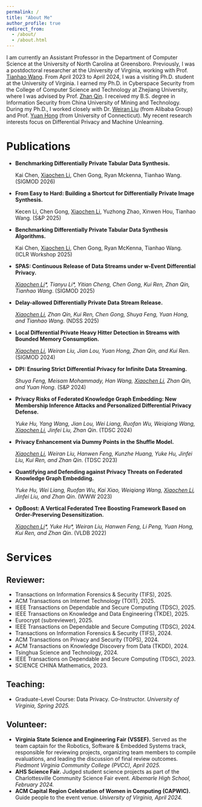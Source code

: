 ```yaml
---
permalink: /
title: "About Me"
author_profile: true
redirect_from: 
  - /about/
  - /about.html
---
```


I am currently an Assistant Professor in the Department of Computer Science at the University of North Carolina at Greensboro. Previously, I was a postdoctoral researcher at the University of Virginia, working with Prof. [Tianhao Wang](https://tianhao.wang). From April 2023 to April 2024, I was a visiting Ph.D. student at the University of Virginia. I earned my Ph.D. in Cyberspace Security from the College of Computer Science and Technology at Zhejiang University, where I was advised by Prof. [Zhan Qin](https://person.zju.edu.cn/en/zhanqin). I received my B.S. degree in Information Security from China University of Mining and Technology. During my Ph.D., I worked closely with Dr. [Weiran Liu](https://scholar.google.com/citations?user=0w_EKL0AAAAJ&hl=en) (from Alibaba Group) and Prof. [Yuan Hong](https://yhongcs.github.io/) (from University of Connecticut).
My recent research interests focus on Differential Privacy and Machine Unlearning.

# Publications
- **Benchmarking Differentially Private Tabular Data Synthesis.**

  Kai Chen, <u>Xiaochen Li</u>, Chen Gong, Ryan Mckenna, Tianhao Wang. (SIGMOD 2026)

- **From Easy to Hard: Building a Shortcut for Differentially Private Image Synthesis.**
  
  Kecen Li, Chen Gong, <u>Xiaochen Li</u>, Yuzhong Zhao, Xinwen Hou, Tianhao Wang. (S&P 2025)
  
- **Benchmarking Differentially Private Tabular Data Synthesis Algorithms.**
  
  Kai Chen, <u>Xiaochen Li</u>, Chen Gong, Ryan McKenna, Tianhao Wang. (ICLR Workshop 2025)
  
- **SPAS: Continuous Release of Data Streams under w-Event Differential Privacy.**
  
  *<u>Xiaochen Li</u>\*, Tianyu Li\*, Yitian Cheng, Chen Gong, Kui Ren, Zhan Qin, Tianhao Wang*. (SIGMOD 2025)

- **Delay-allowed Differentially Private Data Stream Release.**
  
  *<u>Xiaochen Li</u>, Zhan Qin, Kui Ren, Chen Gong, Shuya Feng, Yuan Hong, and Tianhao Wang*. (NDSS 2025)

- **Local Differential Private Heavy Hitter Detection in Streams with Bounded Memory Consumption.**
  
  *<u>Xiaochen Li</u>, Weiran Liu, Jian Lou, Yuan Hong, Zhan Qin, and Kui Ren*. (SIGMOD 2024)

- **DPI: Ensuring Strict Differential Privacy for Infinite Data Streaming.**
  
  *Shuya Feng, Meisam Mohammady, Han Wang, <u>Xiaochen Li</u>, Zhan Qin, and Yuan Hong*. (S&P 2024)

- **Privacy Risks of Federated Knowledge Graph Embedding: New Membership Inference Attacks and Personalized Differential Privacy Defense.**
  
  *Yuke Hu, Yang Wang, Jian Lou, Wei Liang, Ruofan Wu, Weiqiang Wang, <u>Xiaochen Li</u>, Jinfei Liu, Zhan Qin*. (TDSC 2024)

- **Privacy Enhancement via Dummy Points in the Shuffle Model.**
  
  *<u>Xiaochen Li</u>, Weiran Liu, Hanwen Feng, Kunzhe Huang, Yuke Hu, Jinfei Liu, Kui Ren, and Zhan Qin*. (TDSC 2023)

- **Quantifying and Defending against Privacy Threats on Federated Knowledge Graph Embedding.**
  
   *Yuke Hu, Wei Liang, Ruofan Wu, Kai Xiao, Weiqiang Wang, <u>Xiaochen Li</u>, Jinfei Liu, and Zhan Qin*. (WWW 2023)

- **OpBoost: A Vertical Federated Tree Boosting Framework Based on Order-Preserving Desensitization.**
  
  *<u>Xiaochen Li</u>\*, Yuke Hu\*, Weiran Liu, Hanwen Feng, Li Peng, Yuan Hong, Kui Ren, and Zhan Qin*. (VLDB 2022)

# Services
## Reviewer:
- Transactions on Information Forensics & Security (TIFS), 2025.
- ACM Transactions on Internet Technology (TOIT), 2025.
- IEEE Transactions on Dependable and Secure Computing (TDSC), 2025.
- IEEE Transactions on Knowledge and Data Engineering (TKDE), 2025.
- Eurocrypt (subreviewer), 2025.
- IEEE Transactions on Dependable and Secure Computing (TDSC), 2024.
- Transactions on Information Forensics & Security (TIFS), 2024.
- ACM Transactions on Privacy and Security (TOPS), 2024.
- ACM Transactions on Knowledge Discovery from Data (TKDD), 2024.
- Tsinghua Science and Technology, 2024.
- IEEE Transactions on Dependable and Secure Computing (TDSC), 2023.
- SCIENCE CHINA Mathematics, 2023.

## Teaching:
- Graduate-Level Course: Data Privacy. Co-Instructor. *University of Virginia, Spring 2025.*

## Volunteer:
- **Virginia State Science and Engineering Fair (VSSEF).** Served as the team captain for the Robotics, Software & Embedded Systems track, responsible for reviewing projects, organizing team members to compile evaluations, and leading the discussion of final review outcomes. *Piedmont Virginia Community College (PVCC), April 2025.*
- **AHS Science Fair.** Judged student science projects as part of the Charlottesville Community Science Fair event. *Albemarle High School, February 2024.*
- **ACM Capital Region Celebration of Women in Computing (CAPWIC).** Guide people to the event venue. *University of Virginia, April 2024.*
